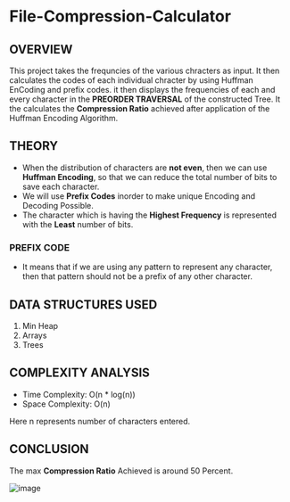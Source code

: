 # File-Compression-Calculator
## OVERVIEW
This project takes the frequncies of the various chracters as input. It then calculates the codes of each individual chracter by using Huffman EnCoding and prefix codes.
it then displays the frequencies of each and every character in the **PREORDER TRAVERSAL** of the constructed Tree.
It the calculates the **Compression Ratio** achieved after application of the Huffman Encoding Algorithm.
## THEORY
* When the distribution of characters are **not even**, then we can use **Huffman Encoding**, so that we can reduce the total number of bits to save each character.
* We will use **Prefix Codes** inorder to make unique Encoding and Decoding Possible.
* The character which is having the **Highest Frequency** is represented with the **Least** number of bits.
### PREFIX CODE
* It means that if we are using any pattern to represent any character, then that pattern should not be a prefix of any other character.

## DATA STRUCTURES USED
1. Min Heap
2. Arrays
3. Trees

## COMPLEXITY ANALYSIS
* Time Complexity: O(n * log(n))
* Space Complexity: O(n)

 Here n represents number of characters entered.
 
 ## CONCLUSION
 The max **Compression Ratio** Achieved is around 50 Percent.
 
 ![image](https://github.com/sumnandi/MINOR-PROJECT-SWE5302-/blob/main/File%20Compression%20Output.PNG)
